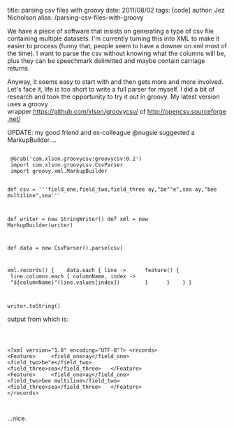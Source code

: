 title: parsing csv files with groovy
date: 2011/08/02
tags: [code]
author: Jez Nicholson
alias: /parsing-csv-files-with-groovy

<p>We have a piece of software that insists on generating a type of csv file containing multiple datasets. I'm currently turning this into XML to make it easier to process (funny that, people seem to have a downer on xml most of the time). I want to parse the csv without knowing what the columns will be, plus they can be speechmark delimitted and maybe contain carriage returns.</p>
<p>Anyway, it seems easy to start with and then gets more and more involved. Let's face it, life is too short to write a full parser for myself. I did a bit of research and took the opportunity to try it out in groovy. My latest version uses a groovy wrapper&nbsp;<a href="https://github.com/xlson/groovycsv/">https://github.com/xlson/groovycsv/</a>&nbsp;of&nbsp;<a href="http://opencsv.sourceforge.net/">http://opencsv.sourceforge.net/</a></p>
<p>UPDATE: my good friend and ex-colleague @nugsie suggested a MarkupBuilder....</p>
<p><code>
 @Grab('com.xlson.groovycsv:groovycsv:0.2')
 import com.xlson.groovycsv.CsvParser
 import groovy.xml.MarkupBuilder
 
 def csv = '''field_one,field_two,field_three
 ay,"be""e",sea
 ay,"bee
 multiline",sea'''
 
 def writer = new StringWriter()
 def xml = new MarkupBuilder(writer)
 
 def data = new CsvParser().parse(csv)
 
 xml.records() {
&nbsp; &nbsp;data.each { line -&gt;
&nbsp; &nbsp; &nbsp;feature() {
&nbsp; &nbsp; &nbsp; &nbsp;line.columns.each { columnName, index -&gt;
&nbsp; &nbsp; &nbsp; &nbsp; &nbsp;"${columnName}"(line.values[index])
&nbsp; &nbsp; &nbsp; &nbsp;}
&nbsp; &nbsp; &nbsp;}
&nbsp; &nbsp;}
 }
 
 writer.toString()
 </code></p>
<p>output from which is:</p>
<p><code>


&lt;?xml version="1.0" encoding="UTF-8"?&gt;
 &lt;records&gt;
 &nbsp; &lt;Feature&gt;
 &nbsp; &nbsp; &lt;field_one&gt;ay&lt;/field_one&gt;
 &nbsp; &nbsp; &lt;field_two&gt;be"e&lt;/field_two&gt;
 &nbsp; &nbsp; &lt;field_three&gt;sea&lt;/field_three&gt;
 &nbsp; &lt;/Feature&gt;
 &nbsp; &lt;Feature&gt;
 &nbsp; &nbsp; &lt;field_one&gt;ay&lt;/field_one&gt;
 &nbsp; &nbsp; &lt;field_two&gt;bee
 multiline&lt;/field_two&gt;
 &nbsp; &nbsp; &lt;field_three&gt;sea&lt;/field_three&gt;
 &nbsp; &lt;/Feature&gt;
 &lt;/records&gt;


</code></p>
<p>...nice.</p>
<p>&nbsp;</p>
